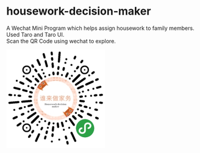 # housework-decision-maker
A Wechat Mini Program which helps assign housework to family members. Used Taro and Taro UI.<br />
Scan the QR Code using wechat to explore.

![QR code](/housework-decision-maker-qrcode.jpg)
